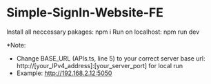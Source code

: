 # Simple-SignIn-Website-FE

Install all neccessary pakages: npm i
Run on localhost: npm run dev

*Note: 
- Change BASE_URL (APIs.ts, line 5) to your correct server base url: http://[your_IPv4_address]:[your_server_port] for local run
- Example: http://192.168.2.12:5050
